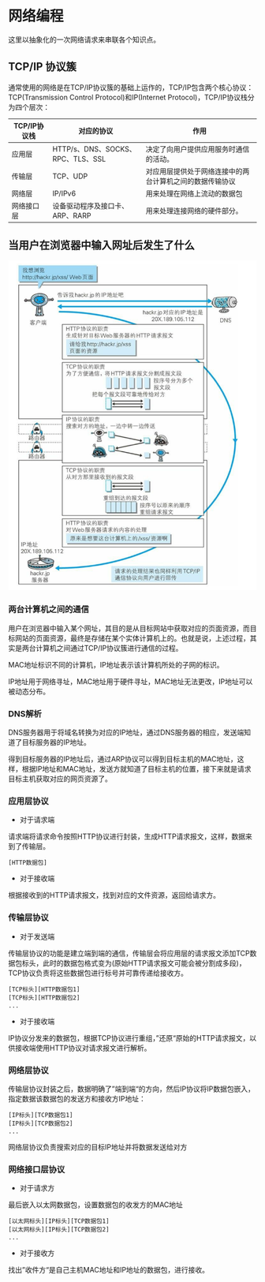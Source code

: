 # 网络编程

这里以抽象化的一次网络请求来串联各个知识点。

## TCP/IP 协议簇

通常使用的网络是在TCP/IP协议簇的基础上运作的，TCP/IP包含两个核心协议：TCP(Transmission Control Protocol)和IP(Internet Protocol)，TCP/IP协议栈分为四个层次：

| TCP/IP协议栈 | 对应的协议                        | 作用                                                     |
| ------------ | --------------------------------- | -------------------------------------------------------- |
| 应用层       | HTTP/s、DNS、SOCKS、RPC、TLS、SSL | 决定了向用户提供应用服务时通信的活动。                   |
| 传输层       | TCP、UDP                          | 对应用层提供处于网络连接中的两台计算机之间的数据传输协议 |
| 网络层       | IP/IPv6                           | 用来处理在网络上流动的数据包                             |
| 网络接口层   | 设备驱动程序及接口卡、ARP、RARP   | 用来处理连接网络的硬件部分。                             |

## 当用户在浏览器中输入网址后发生了什么

![url_route](../assets/url_route.png)

### 两台计算机之间的通信

用户在浏览器中输入某个网址，其目的是从目标网站中获取对应的页面资源，而目标网站的页面资源，最终是存储在某个实体计算机上的。也就是说，上述过程，其实是两台计算机之间通过TCP/IP协议簇进行通信的过程。

MAC地址标识不同的计算机，IP地址表示该计算机所处的子网的标识。

IP地址用于网络寻址，MAC地址用于硬件寻址，MAC地址无法更改，IP地址可以被动态分布。

### DNS解析

DNS服务器用于将域名转换为对应的IP地址，通过DNS服务器的相应，发送端知道了目标服务器的IP地址。

得到目标服务器的IP地址后，通过ARP协议可以得到目标主机的MAC地址，这样，根据IP地址和MAC地址，发送方就知道了目标主机的位置，接下来就是请求目标主机获取对应的网页资源了。

### 应用层协议

+ 对于请求端

请求端将请求命令按照HTTP协议进行封装，生成HTTP请求报文，这样，数据来到了传输层。

~~~
[HTTP数据包]
~~~

+ 对于接收端

根据接收到的HTTP请求报文，找到对应的文件资源，返回给请求方。

### 传输层协议

+ 对于发送端

传输层协议的功能是建立端到端的通信，传输层会将应用层的请求报文添加TCP数据包标头，此时的数据包格式变为(原始HTTP请求报文可能会被分割成多段)，TCP协议负责将这些数据包进行标号并可靠传递给接收方。

~~~
[TCP标头][HTTP数据包1]
[TCP标头][HTTP数据包2]
...
~~~

+ 对于接收端

IP协议分发来的数据包，根据TCP协议进行重组，”还原“原始的HTTP请求报文，以供接收端使用HTTP协议对请求报文进行解析。

### 网络层协议

传输层协议封装之后，数据明确了”端到端“的方向，然后IP协议将IP数据包嵌入，指定数据该数据包的发送方和接收方IP地址：

~~~
[IP标头][TCP数据包1]
[IP标头][TCP数据包2]
...
~~~

网络层协议负责搜索对应的目标IP地址并将数据发送给对方

### 网络接口层协议

+ 对于请求方

最后嵌入以太网数据包，设置数据包的收发方的MAC地址

~~~
[以太网标头][IP标头][TCP数据包1]
[以太网标头][IP标头][TCP数据包2]
...
~~~

+ 对于接收方

找出”收件方“是自己主机MAC地址和IP地址的数据包，进行接收。